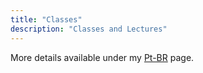 ```yaml
---
title: "Classes"
description: "Classes and Lectures"
---
```


More details available under my [Pt-BR](/pt-br/classes/) page.